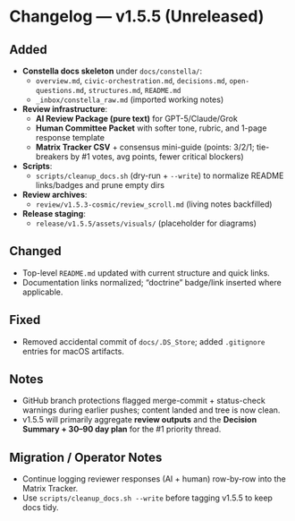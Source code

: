 # Changelog — v1.5.5 (Unreleased)

## Added
- **Constella docs skeleton** under `docs/constella/`:
  - `overview.md`, `civic-orchestration.md`, `decisions.md`, `open-questions.md`, `structures.md`, `README.md`
  - `_inbox/constella_raw.md` (imported working notes)
- **Review infrastructure**:
  - **AI Review Package (pure text)** for GPT-5/Claude/Grok
  - **Human Committee Packet** with softer tone, rubric, and 1-page response template
  - **Matrix Tracker CSV** + consensus mini-guide (points: 3/2/1; tie-breakers by #1 votes, avg points, fewer critical blockers)
- **Scripts**:
  - `scripts/cleanup_docs.sh` (dry-run + `--write`) to normalize README links/badges and prune empty dirs
- **Review archives**:
  - `review/v1.5.3-cosmic/review_scroll.md` (living notes backfilled)
- **Release staging**:
  - `release/v1.5.5/assets/visuals/` (placeholder for diagrams)

## Changed
- Top-level `README.md` updated with current structure and quick links.
- Documentation links normalized; “doctrine” badge/link inserted where applicable.

## Fixed
- Removed accidental commit of `docs/.DS_Store`; added `.gitignore` entries for macOS artifacts.

## Notes
- GitHub branch protections flagged merge-commit + status-check warnings during earlier pushes; content landed and tree is now clean.
- v1.5.5 will primarily aggregate **review outputs** and the **Decision Summary + 30–90 day plan** for the #1 priority thread.

## Migration / Operator Notes
- Continue logging reviewer responses (AI + human) row-by-row into the Matrix Tracker.
- Use `scripts/cleanup_docs.sh --write` before tagging v1.5.5 to keep docs tidy.